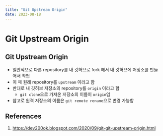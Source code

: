 ```yaml
---
title: "Git Upstream Origin"
date: 2023-08-18
---
```


# Git Upstream Origin

## Git Upstream Origin

- 일반적으로 다른 repository를 내 깃허브로 fork 해서 내 깃허브에 저장소를 만들어서 작업
- 이 때 원래 repository를 `upstream` 이라고 함
- 반대로 내 깃허브 저장소의 repository를 `origin` 이라고 함
  - `git clone`으로 가져온 저장소의 이름이 `origin`임
- 참고로 원격 저장소의 이름은 `git remote rename`으로 변경 가능함

## References

1. https://dev200ok.blogspot.com/2020/09/git-git-upstream-origin.html
